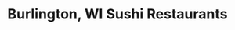 ---
layout: city
title: Burlington, WI Sushi Restaurants
permalink: /wisconsin/burlington/
stateAbbr: WI
stateName: Wisconsin
cityName: Burlington
---